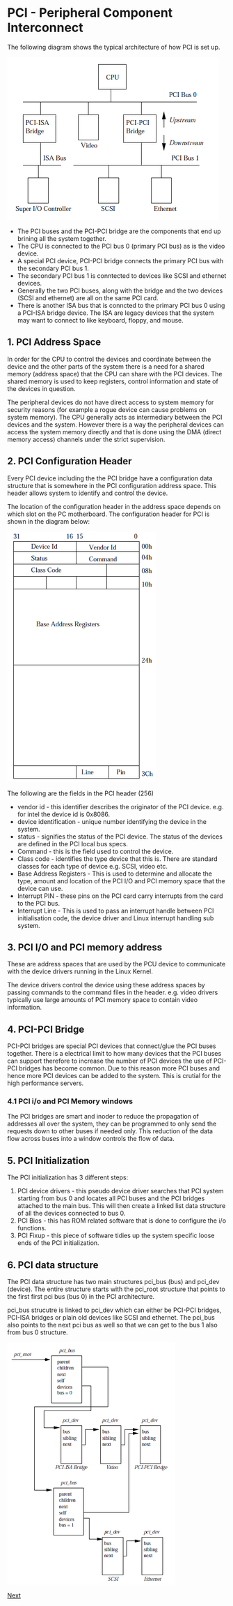 # PCI - Peripheral Component Interconnect 


The following diagram shows the typical architecture of how PCI is set up. 

![pci-sys](images/pci-based-sys.png)

* The PCI buses and the PCI-PCI bridge are the components that end up brining all the system
  together. 
* The CPU is connected to the PCI bus 0 (primary PCI bus) as is the video device. 
* A special PCI device, PCI-PCI bridge connects the primary PCI bus with the secondary PCI bus 1. 
* The secondary PCI bus 1 is conntected to devices like SCSI and ethernet devices. 
* Generally the two PCI buses, along with the bridge and the two devices (SCSI and ethernet) are all
  on the same PCI card. 
* There is another ISA bus that is conncted to the primary PCI bus 0 using a PCI-ISA bridge device.
  The ISA are legacy devices that the system may want to connect to like keyboard, floppy, and
  mouse. 

## 1. PCI Address Space 

In order for the CPU to control the devices and coordinate between the device and the other parts of
the system there is a need for a shared memory (address space) that the CPU can share with the PCI
devices. The shared memory is used to keep registers, control information and state of the devices
in question. 

The peripheral devices do not have direct access to system memory for security reasons (for example
a rogue device can cause problems on system memory). The CPU generally acts as intermediary between
the PCI devices and the system. However there is a way the peripheral devices can access the system
memory directly and that is done using the DMA (direct memory access) channels under the strict supervision.

## 2. PCI Configuration Header 

Every PCI device including the the PCI bridge have a configuration data structure that is somewhere
in the PCI configuration address space. This header allows system to identify and control the
device. 

The location of the configuration header in the address space depends on which slot on the PC
motherboard. The configuration header for PCI is shown in the diagram below: 

![pci-header](images/pic-header-conf.png) 

The following are the fields in the PCI header (256) 
* vendor id - this identifier describes the originator of the PCI device. e.g. for intel the device
  id is 0x8086. 
* device identification - unique number identifying the device in the system. 
* status - signifies the status of the PCI device. The status of the devices are defined in the PCI
  local bus specs. 
* Command - this is the field used to control the device. 
* Class code - identifies the type device that this is. There are standard classes for each type of
  device e.g. SCSI, video etc. 
* Base Address Registers - This is used to determine and allocate the type, amount and location of
  the PCI I/O and PCI memory space that the device can use. 
* Interrupt PIN - these pins on the PCI card carry interrupts from the card to the PCI bus. 
* Interrupt Line - This is used to pass an interrupt handle between PCI initialisation code, the
  device driver and Linux interrupt handling sub system. 


## 3. PCI I/O and PCI memory address 

These are address spaces that are used by the PCU device to communicate with the device drivers
running in the Linux Kernel. 

The device drivers control the device using these address spaces by passing commands to the command
files in the header. e.g. video drivers typically use large amounts of PCI memory space to contain
video information. 

## 4. PCI-PCI Bridge 

PCI-PCI bridges are special PCI devices that connect/glue the PCI buses together. There is a
electrical limit to how many devices that the PCI buses can support therefore to increase the number
of PCI devices the use of PCI-PCI bridges has become common. Due to this reason more PCI buses and
hence more PCI devices can be added to the system. This is crutial for the high performance servers. 

### 4.1 PCI i/o and PCI Memory windows

The PCI bridges are smart and inoder to reduce the propagation of addresses all over the system,
they can be programmed to only send the requests down to other buses if needed only. This reduction
of the data flow across buses into a window controls the flow of data. 

## 5. PCI Initialization 

The PCI initialization has 3 different steps: 

1. PCI device drivers - this pseudo device driver searches that PCI system starting from bus 0 and
   locates all PCI buses and the PCI bridges attached to the main bus. This will then create a
   linked list data structure of all the devices connected to bus 0. 
2. PCI Bios - this has ROM related software that is done to configure the i/o functions. 
3. PCI Fixup - this piece of software tidies up the system specific loose ends of the PCI
   initialization. 

## 6. PCI data structure 

The PCI data structure has two main structures pci_bus (bus) and pci_dev (device). The entire
structure starts with the pci_root structure that points to the first first pci bus (bus 0) in the
PCI architecture. 

pci_bus strucutre is linked to pci_dev which can either be PCI-PCI bridges, PCI-ISA bridges or plain
old devices like SCSI and ethernet. The pci_bus also points to the next pci bus as well so that we
can get to the bus 1 also from bus 0 structure. 

![pci-ds](images/pci-ds.png) 

[Next](6-interrupts.md)

